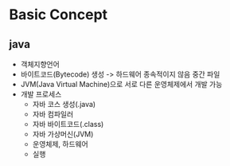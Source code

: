 # Basic Concept

## java
* 객체지향언어
* 바이트코드(Bytecode) 생성 -> 하드웨어 종속적이지 않음 중간 파일
* JVM(Java Virtual Machine)으로 서로 다른 운영체제에서 개발 가능
* 개발 프로세스
  * 자바 코스 생성(.java)
  * 자바 컴파일러
  * 자바 바이트코드(.class)
  * 자바 가상머신(JVM)
  * 운영체제, 하드웨어
  * 실행

